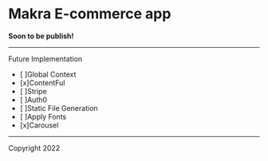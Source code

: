 # Makra E-commerce app

**Soon to be publish!**

---
Future Implementation

- [ ]Global Context
- [x]ContentFul
- [ ]Stripe
- [ ]Auth0
- [ ]Static File Generation
- [ ]Apply Fonts
- [x]Carousel
  

---
Copyright 2022
